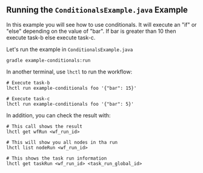 ## Running the `ConditionalsExample.java` Example

In this example you will see how to use conditionals.
It will execute an "if" or "else" depending on the value of "bar".
If bar is greater than 10 then execute task-b else execute task-c.

Let's run the example in `ConditionalsExample.java`

```
gradle example-conditionals:run
```

In another terminal, use `lhctl` to run the workflow:

```
# Execute task-b
lhctl run example-conditionals foo '{"bar": 15}'

# Execute task-c
lhctl run example-conditionals foo '{"bar": 5}'
```

In addition, you can check the result with:

```
# This call shows the result
lhctl get wfRun <wf_run_id>

# This will show you all nodes in tha run
lhctl list nodeRun <wf_run_id>

# This shows the task run information
lhctl get taskRun <wf_run_id> <task_run_global_id>
```

